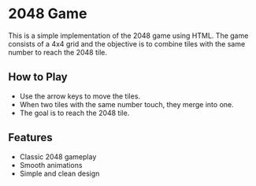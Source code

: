# 2048 Game

This is a simple implementation of the 2048 game using HTML. The game consists of a 4x4 grid and the objective is to combine tiles with the same number to reach the 2048 tile.

## How to Play

- Use the arrow keys to move the tiles.
- When two tiles with the same number touch, they merge into one.
- The goal is to reach the 2048 tile.

## Features

- Classic 2048 gameplay
- Smooth animations
- Simple and clean design